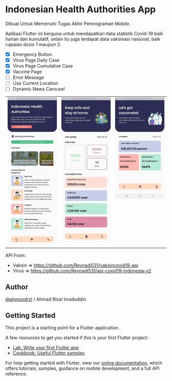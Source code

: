 # Indonesian Health Authorities App

Dibuat Untuk Memenuhi Tugas Akhir Pemrograman Mobile.

Aplikasi Flutter ini berguna untuk mendapatkan data statistik Covid-19 baik harian dan kumulatif, selain itu juga terdapat data vaksinasi nasional, baik capaian dosis 1 maupun 2.

- [x] Emergency Button
- [x] Virus Page Daily Case
- [x] Virus Page Cumulative Case
- [x] Vaccine Page
- [ ] Error Message
- [ ] Use Current Location
- [ ] Dynamic News Carousel

<table>
  <tr>
    <td valign="top"><img src="assets/photo_2022-02-10_10-05-39.jpg" height="auto" width="250"> </td>
    <td valign="top"><img src="assets/photo_2022-02-10_10-05-41.jpg" height="auto" width="250"> </td>
    <td valign="top"><img src="assets/photo_2022-02-10_10-05-42.jpg" height="auto" width="250"> </td>
  </tr>
</table>

API From:
- Vaksin => https://github.com/Reynadi531/vaksincovid19-api
- Virus => https://github.com/Reynadi531/api-covid19-indonesia-v2

## Author
[@ahmoodrzl](https://www.instagram.com/ahmoodrzl/ "Instagram") / Ahmad Rizal Imaduddin

## Getting Started

This project is a starting point for a Flutter application.

A few resources to get you started if this is your first Flutter project:

- [Lab: Write your first Flutter app](https://flutter.dev/docs/get-started/codelab)
- [Cookbook: Useful Flutter samples](https://flutter.dev/docs/cookbook)

For help getting started with Flutter, view our
[online documentation](https://flutter.dev/docs), which offers tutorials,
samples, guidance on mobile development, and a full API reference.
